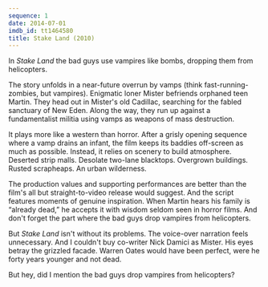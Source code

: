 ```yaml
---
sequence: 1
date: 2014-07-01
imdb_id: tt1464580
title: Stake Land (2010)
---
```


In _Stake Land_ the bad guys use vampires like bombs, dropping them from helicopters.

The story unfolds in a near-future overrun by vamps (think fast-running-zombies, but vampires). Enigmatic loner Mister befriends orphaned teen Martin. They head out in Mister's old Cadillac, searching for the fabled sanctuary of New Eden. Along the way, they run up against a fundamentalist militia using vamps as weapons of mass destruction.

It plays more like a western than horror. After a grisly opening sequence where a vamp drains an infant, the film keeps its baddies off-screen as much as possible. Instead, it relies on scenery to build atmosphere. Deserted strip malls. Desolate two-lane blacktops. Overgrown buildings. Rusted scrapheaps. An urban wilderness.

The production values and supporting performances are better than the film's all but straight-to-video release would suggest. And the script features moments of genuine inspiration. When Martin hears his family is “already dead,” he accepts it with wisdom seldom seen in horror films.  And don't forget the part where the bad guys drop vampires from helicopters.

But _Stake Land_ isn't without its problems. The voice-over narration feels unnecessary. And I couldn't buy co-writer Nick Damici as Mister. His eyes betray the grizzled facade. Warren Oates would have been perfect, were he forty years younger and not dead.

But hey, did I mention the bad guys drop vampires from helicopters?
